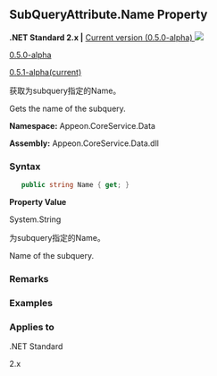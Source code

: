 ## **SubQueryAttribute.Name Property**

**.NET Standard 2.x |**  <a href="javascript:void(0)" class="dropdown">Current version (0.5.0-alpha) <img src="~/images/dropdown.png"/></a>

<div class="otherversions"  value="versdiv">

<a href="javascript:void(0)">0.5.0-alpha</a>

<a href="javascript:void(0)">0.5.1-alpha(current)</a>

</div>

获取为subquery指定的Name。

Gets the name of the subquery.

 **Namespace:** Appeon.CoreService.Data

 **Assembly:** Appeon.CoreService.Data.dll

### **Syntax**

```c#
   public string Name { get; }
```

**Property Value**

System.String

为subquery指定的Name。

Name of the subquery.

### **Remarks**



### **Examples**



### **Applies to**

.NET Standard 

2.x